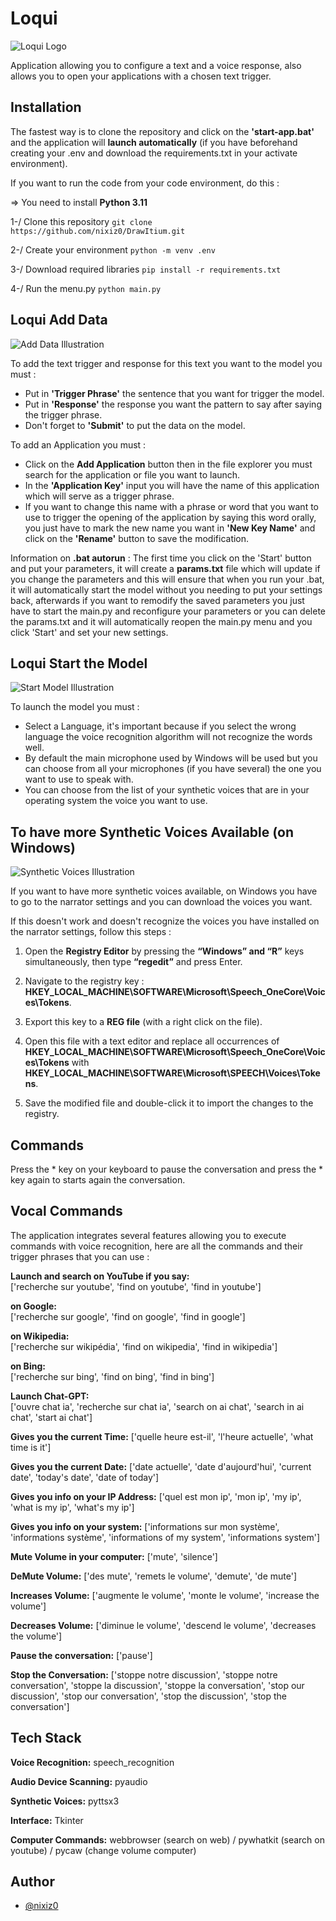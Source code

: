 
# Loqui

![Loqui Logo](ressources/logo_loqui.png)

Application allowing you to configure a text and a voice response, also allows you to open your applications with a chosen text trigger.


## Installation

The fastest way is to clone the repository and click on the **'start-app.bat'** and the application will **launch automatically** (if you have beforehand creating your .env and download the requirements.txt in your activate environment).

If you want to run the code from your code environment, do this :

=> You need to install **Python 3.11**

1-/ Clone this repository ```git clone https://github.com/nixiz0/DrawItium.git```

2-/ Create your environment ```python -m venv .env```

3-/ Download required libraries ```pip install -r requirements.txt```

4-/ Run the menu.py ```python main.py```


## Loqui Add Data
![Add Data Illustration](ressources/add_data.png)

To add the text trigger and response for this text you want to the model you must :
- Put in **'Trigger Phrase'** the sentence that you want for trigger the model.
- Put in **'Response'** the response you want the pattern to say after saying the trigger phrase.
- Don't forget to **'Submit'** to put the data on the model.

To add an Application you must :
- Click on the **Add Application** button then in the file explorer you must search for the application or file you want to launch.
- In the **'Application Key'** input you will have the name of this application which will serve as a trigger phrase.
- If you want to change this name with a phrase or word that you want to use to trigger the opening of the application by saying this word orally, you just have to mark the new name you want in **'New Key Name'** and click on the **'Rename'** button to save the modification.

Information on **.bat autorun** :
The first time you click on the 'Start' button and put your parameters, it will create a **params.txt** file which will update if you change the parameters and this will ensure that when you run your .bat, it will automatically start the model without you needing to put your settings back, afterwards if you want to remodify the saved parameters you just have to start the main.py and reconfigure your parameters or you can delete the params.txt and it will automatically reopen the main.py menu and you click 'Start' and set your new settings.


## Loqui Start the Model
![Start Model Illustration](ressources/start_model.png)

To launch the model you must :
- Select a Language, it's important because if you select the wrong language the voice recognition algorithm will not recognize the words well.
- By default the main microphone used by Windows will be used but you can choose from all your microphones (if you have several) the one you want to use to speak with.
- You can choose from the list of your synthetic voices that are in your operating system the voice you want to use.


## To have more Synthetic Voices Available (on Windows)

![Synthetic Voices Illustration](ressources/list_example_voices.png)

If you want to have more synthetic voices available, on Windows you have to go to the narrator settings and you can download the voices you want.

If this doesn't work and doesn't recognize the voices you have installed on the narrator settings, follow this steps :
1. Open the **Registry Editor** by pressing the **“Windows” and “R”** keys simultaneously, then type **“regedit”** and press Enter.

2. Navigate to the registry key : **HKEY_LOCAL_MACHINE\SOFTWARE\Microsoft\Speech_OneCore\Voices\Tokens**.

3. Export this key to a **REG file** (with a right click on the file).

4. Open this file with a text editor and replace all occurrences of **HKEY_LOCAL_MACHINE\SOFTWARE\Microsoft\Speech_OneCore\Voices\Tokens** 
with **HKEY_LOCAL_MACHINE\SOFTWARE\Microsoft\SPEECH\Voices\Tokens**.

5. Save the modified file and double-click it to import the changes to the registry.


## Commands

Press the * key on your keyboard to pause the conversation and press the * key again to starts again the conversation.


## Vocal Commands

The application integrates several features allowing you to execute commands with voice recognition, here are all the commands and their trigger phrases that you can use :

**Launch and search on YouTube if you say:**  
['recherche sur youtube', 'find on youtube', 'find in youtube']

**on Google:**  
['recherche sur google', 'find on google', 'find in google']

**on Wikipedia:**  
['recherche sur wikipédia', 'find on wikipedia', 'find in wikipedia']

**on Bing:**  
['recherche sur bing', 'find on bing', 'find in bing']

**Launch Chat-GPT:**  
['ouvre chat ia', 'recherche sur chat ia', 'search on ai chat', 'search in ai chat', 'start ai chat']

**Gives you the current Time:**
['quelle heure est-il', 'l\'heure actuelle', 'what time is it']

**Gives you the current Date:**
['date actuelle', 'date d\'aujourd\'hui', 'current date', 'today\'s date', 'date of today']

**Gives you info on your IP Address:**
['quel est mon ip', 'mon ip', 'my ip', 'what is my ip', 'what\'s my ip']

**Gives you info on your system:**
['informations sur mon système', 'informations système', 'informations of my system', 'informations system']

**Mute Volume in your computer:**
['mute', 'silence']

**DeMute Volume:**
['des mute', 'remets le volume', 'demute', 'de mute']

**Increases Volume:**
['augmente le volume', 'monte le volume', 'increase the volume']

**Decreases Volume:**
['diminue le volume', 'descend le volume', 'decreases the volume']

**Pause the conversation:**
['pause']

**Stop the Conversation:**
['stoppe notre discussion', 'stoppe notre conversation', 'stoppe la discussion', 'stoppe la conversation', 'stop our discussion', 'stop our conversation', 'stop the discussion', 'stop the conversation']


## Tech Stack

**Voice Recognition:** speech_recognition

**Audio Device Scanning:** pyaudio

**Synthetic Voices:** pyttsx3

**Interface:** Tkinter

**Computer Commands:** webbrowser (search on web) / pywhatkit (search on youtube) / pycaw (change volume computer)


## Author

- [@nixiz0](https://github.com/nixiz0)
